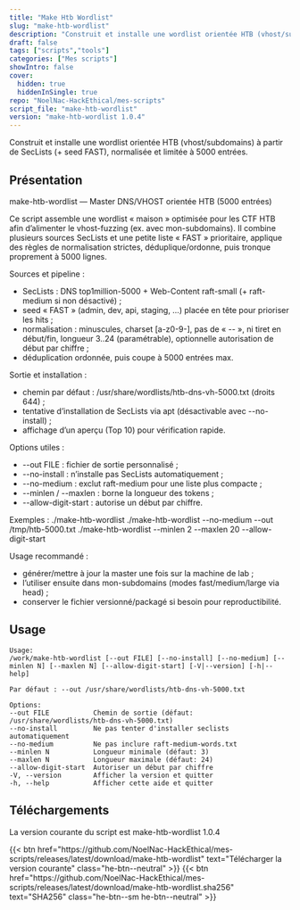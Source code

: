 ```yaml
---
title: "Make Htb Wordlist"
slug: "make-htb-wordlist"
description: "Construit et installe une wordlist orientée HTB (vhost/subdomains) à partir de SecLists (+ seed FAST), normalisée et limitée à 5000 entrées."
draft: false
tags: ["scripts","tools"]
categories: ["Mes scripts"]
showIntro: false
cover:
  hidden: true
  hiddenInSingle: true
repo: "NoelNac-HackEthical/mes-scripts"
script_file: "make-htb-wordlist"
version: "make-htb-wordlist 1.0.4"
---
```


Construit et installe une wordlist orientée HTB (vhost/subdomains) à partir de SecLists (+ seed FAST), normalisée et limitée à 5000 entrées.

## Présentation

make-htb-wordlist — Master DNS/VHOST orientée HTB (5000 entrées)

Ce script assemble une wordlist « maison » optimisée pour les CTF HTB afin d’alimenter
le vhost-fuzzing (ex. avec mon-subdomains). Il combine plusieurs sources SecLists et
une petite liste « FAST » prioritaire, applique des règles de normalisation strictes,
déduplique/ordonne, puis tronque proprement à 5000 lignes.

Sources et pipeline :
- SecLists : DNS top1million-5000 + Web-Content raft-small (+ raft-medium si non désactivé) ;
- seed « FAST » (admin, dev, api, staging, …) placée en tête pour prioriser les hits ;
- normalisation : minuscules, charset [a-z0-9-], pas de « -- », ni tiret en début/fin,
  longueur 3..24 (paramétrable), optionnelle autorisation de début par chiffre ;
- déduplication ordonnée, puis coupe à 5000 entrées max.

Sortie et installation :
- chemin par défaut : /usr/share/wordlists/htb-dns-vh-5000.txt (droits 644) ;
- tentative d’installation de SecLists via apt (désactivable avec --no-install) ;
- affichage d’un aperçu (Top 10) pour vérification rapide.

Options utiles :
- --out FILE            : fichier de sortie personnalisé ;
- --no-install          : n’installe pas SecLists automatiquement ;
- --no-medium           : exclut raft-medium pour une liste plus compacte ;
- --minlen / --maxlen   : borne la longueur des tokens ;
- --allow-digit-start   : autorise un début par chiffre.

Exemples :
  ./make-htb-wordlist
  ./make-htb-wordlist --no-medium --out /tmp/htb-5000.txt
  ./make-htb-wordlist --minlen 2 --maxlen 20 --allow-digit-start

Usage recommandé :
- générer/mettre à jour la master une fois sur la machine de lab ;
- l’utiliser ensuite dans mon-subdomains (modes fast/medium/large via head) ;
- conserver le fichier versionné/packagé si besoin pour reproductibilité.

## Usage

```
Usage:
/work/make-htb-wordlist [--out FILE] [--no-install] [--no-medium] [--minlen N] [--maxlen N] [--allow-digit-start] [-V|--version] [-h|--help]

Par défaut : --out /usr/share/wordlists/htb-dns-vh-5000.txt

Options:
--out FILE           Chemin de sortie (défaut: /usr/share/wordlists/htb-dns-vh-5000.txt)
--no-install         Ne pas tenter d'installer seclists automatiquement
--no-medium          Ne pas inclure raft-medium-words.txt
--minlen N           Longueur minimale (défaut: 3)
--maxlen N           Longueur maximale (défaut: 24)
--allow-digit-start  Autoriser un début par chiffre
-V, --version        Afficher la version et quitter
-h, --help           Afficher cette aide et quitter
```

## Téléchargements

La version courante du script est make-htb-wordlist 1.0.4

<div class="dl-row">
  {{< btn href="https://github.com/NoelNac-HackEthical/mes-scripts/releases/latest/download/make-htb-wordlist" text="Télécharger la version courante" class="he-btn--neutral" >}}
  {{< btn href="https://github.com/NoelNac-HackEthical/mes-scripts/releases/latest/download/make-htb-wordlist.sha256" text="SHA256" class="he-btn--sm he-btn--neutral" >}}
</div>

